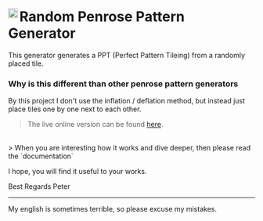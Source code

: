 <image width="20px" src="https://github.com/btcreator/PenroseTiles/blob/master/img/logo.png?raw=true" align="left"></image>
Random Penrose Pattern Generator
=========================================

This generator generates a PPT (Perfect Pattern Tileing) from a randomly placed tile.

### Why is this different than other penrose pattern generators

By this project I don't use the inflation / deflation method, but instead just place tiles one by one next to each other.

> The live online version can be found [here][0].
<br>
> When you are interesting how it works and dive deeper, then please read the `documentation`

I hope, you will find it useful to your works.

Best Regards
Peter

-----
My english is sometimes terrible, so please excuse my mistakes.


  [0]: https://randomppt.netlify.app/index.html
